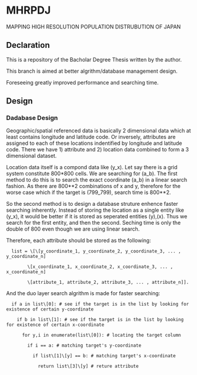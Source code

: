 # MHRPDJ
MAPPING HIGH RESOLUTION POPULATION DISTRUBUTION OF JAPAN

## Declaration

This is a repository of the Bacholar Degree Thesis written by the author. 

This branch is aimed at better algrithm/database management design. 

Foreseeing greatly improved performance and searching time.


## Design

### Dadabase Design

Geographic/spatial referenced data is basically 2 dimensional data which at least contains longitude and latitude code. Or inversely, attributes are assigned to each of these locations indentified by longitude and latitude code. There we have 1) attribute and 2) location data combined to form a 3 dimensional dataset. 

Location data itself is a compond data like (y_x). Let say there is a grid system constitute 800\*800 cells. We are searching for (a_b). The first method to do this is to search the exact coordinate (a_b) in a linear search fashion. As there are 800\*\*2 combinations of x and y, therefore for the worse case which if the target is (799_799), search time is 800\*\*2. 

So the second method is to design a database struture enhence faster searching inherently. Instead of storing the location as a single entity like (y_x), it would be better if it is stored as seperated entities (y),(x). Thus we search for the first entity, and then the second. Seching time is only the double of 800 even though we are using linear search.

Therefore, each attribute should be stored as the following:

      list = \[\[y_coordinate_1, y_coordinate_2, y_coordinate_3, ... , y_coordinate_n]

            \[x_coordinate_1, x_coordinate_2, x_coordinate_3, ... , x_coordinate_n]

            \[attribute_1, attribute_2, attribute_3, ... , attribute_n]].

And the duo layer search algrithm is made for faster searching:

      if a in list\[0]: # see if the target is in the list by looking for existence of certain y-coordinate

        if b in list\[1]: # see if the target is in the list by looking for existence of certain x-coordinate

          for y,i in enumerate(list\[0]): # locating the target column

            if i == a: # matching target's y-coordinate

              if list\[1]\[y] == b: # matching target's x-coordinate

                return list\[3]\[y] # reture attribute

